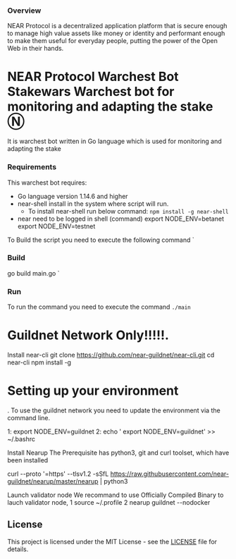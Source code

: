 
###  Overview
NEAR Protocol is a decentralized application platform that is secure enough to manage high value assets like money or identity and performant enough to make them useful for everyday people, putting the power of the Open Web in their hands.


# NEAR Protocol Warchest Bot Stakewars Warchest bot  for monitoring and adapting the stake Ⓝ
It is warchest bot written in Go language which is used for monitoring and adapting the stake


### Requirements 
This warchest bot requires:
* Go language version 1.14.6 and higher
* near-shell install in the system where script will run.
    * To install near-shell run below command:
    `
    npm install -g near-shell
    `
* near need to be logged in shell (command)
 export NODE_ENV=betanet
 export NODE_ENV=testnet

To Build the script you need to execute the following command
`
### Build

go build main.go
`

### Run
To run the command you need to execute the command
`
./main
`



# Guildnet Network Only!!!!!.
Install near-cli
git clone https://github.com/near-guildnet/near-cli.git
cd near-cli
npm install -g

# Setting up your environment
.
To use the guildnet network you need to update the environment via the command line.


1:   export NODE_ENV=guildnet
2:   echo '
export NODE_ENV=guildnet' >> ~/.bashrc 


Install Nearup
The Prerequisite has python3, git and curl toolset, which have been installed

curl --proto '=https' --tlsv1.2 -sSfL https://raw.githubusercontent.com/near-guildnet/nearup/master/nearup | python3

Launch validator node
We recommand to use Officially Compiled Binary to lauch validator node,
1
source ~/.profile
2
nearup guildnet --nodocker

## License

This project is licensed under the MIT License - see the [LICENSE](LICENSE) file for details.
